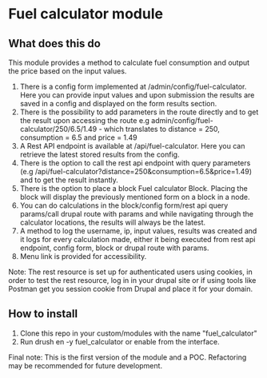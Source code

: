 # Fuel calculator module

## What does this do

This module provides a method to calculate fuel consumption and output the price based on the input values.

1. There is a config form implemented at /admin/config/fuel-calculator. Here you can provide input values and upon submission the results are
saved in a config and displayed on the form results section.
2. There is the possibility to add parameters in the route directly and to get the result upon accessing the route
e.g admin/config/fuel-calculator/250/6.5/1.49 - which translates to distance = 250, consumption = 6.5 and price = 1.49
3. A Rest API endpoint is available at /api/fuel-calculator. Here you can retrieve the latest stored results from the config.
4. There is the option to call the rest api endpoint with query parameters (e.g /api/fuel-calculator?distance=250&consumption=6.5&price=1.49)
and to get the result instantly.
5. There is the option to place a block Fuel calculator Block.
Placing the block will display the previously mentioned form on a block in a node.
6. You can do calculations in the block/config form/rest api query params/call drupal route with params and while navigating through the
calculator locations, the results will always be the latest.
7. A method to log the username, ip, input values, results was created and it logs for every calculation made, either it being executed
from rest api endpoint, config form, block or drupal route with params.
8. Menu link is provided for accessibility.

Note: The rest resource is set up for authenticated users using cookies, in order to test the rest resource,
log in in your drupal site or if using tools like Postman get you session cookie from Drupal and place it for your domain.

## How to install

1. Clone this repo in your custom/modules with the name "fuel_calculator"
2. Run drush en -y fuel_calculator or enable from the interface.


Final note: This is the first version of the module and a POC. Refactoring may be recommended for future development.
